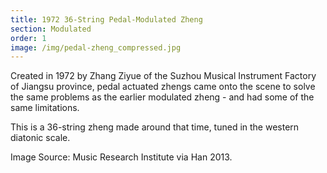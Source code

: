 ```yaml
---
title: 1972 36-String Pedal-Modulated Zheng
section: Modulated
order: 1
image: /img/pedal-zheng_compressed.jpg
---
```

Created in 1972 by Zhang Ziyue of the Suzhou Musical Instrument Factory of Jiangsu province, pedal actuated zhengs came onto the scene to solve the same problems as the earlier modulated zheng - and had some of the same limitations.

This is a 36-string zheng made around that time, tuned in the western diatonic scale.

Image Source: Music Research Institute via Han 2013.
